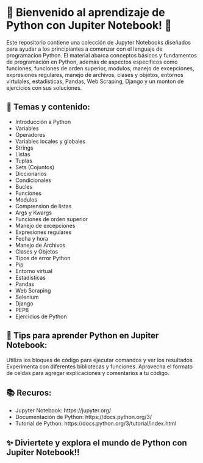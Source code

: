 <html>
<body>
<h1>🌟 Bienvenido al aprendizaje de Python con Jupiter Notebook! 🌟</h1>

<P>    
    Este repositorio contiene una colección de Jupyter Notebooks diseñados para ayudar a los principiantes a comenzar con el lenguaje de programacion Python.
    El material abarca conceptos básicos y fundamentos de programación en Python, además de aspectos específicos como funciones, funciones de orden superior,
    modulos, manejo de excepciones, expresiones regulares, manejo de archivos, clases y objetos, entornos virtulales, estadisticas, Pandas, Web Scraping,
    Django y un monton de ejercicios con sus soluciones.
</P>
    

<h2>🎯 Temas y contenido:</h2>

<ul>
    <li> Introducción a Python</li>
    <li> Variables</li>
    <li>Operadores</li> 
    <li>Variables locales y globales</li> 
    <li>Strings</li> 
    <li>Listas</li>
    <li>Tuplas</li> 
    <li>Sets (Cojuntos)</li> 
    <li>Diccionarios</li> 
    <li>Condicionales</li>
    <li>Bucles</li> 
    <li>Funciones</li> 
    <li>Modulos</li> 
    <li> Comprension de listas</li>
    <li>Args y Kwargs</li> 
    <li>Funciones de orden superior</li> 
    <li>Manejo de excepciones</li>
    <li>Expresiones regulares</li> 
    <li>Fecha y hora</li>
    <li>Manejo de Archivos</li> 
    <li>Clases y Objetos</li> 
    <li>Tipos de error Python</li> 
    <li>Pip</li> 
    <li>Entorno virtual</li> 
    <li>Estadisticas</li> 
    <li>Pandas</li>
    <li>Web Scraping</li> 
    <li>Selenium</li> 
    <li>Django</li> 
    <li>PEP8</li> 
    <li>Ejercicios de Python</li>
</ul>


<h2>🚀 Tips para aprender Python en Jupiter Notebook:</h2>

Utiliza los bloques de código para ejecutar comandos y ver los resultados.
Experimenta con diferentes bibliotecas y funciones.
Aprovecha el formato de celdas para agregar explicaciones y comentarios a tu código.

<h2>📚 Recuros:</h2>

<ul>
    <li>Jupyter Notebook: https://jupyter.org/</li>
    <li>Documentación de Python: https://docs.python.org/3/</li>
    <li>Tutorial de Python: https://docs.python.org/3/tutorial/index.html</li>
</ul>


<h2>✨ Diviertete y explora el mundo de Python con Jupiter Notebook!!</h2>

    
</body>
</html>



